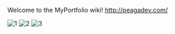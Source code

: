 Welcome to the MyPortfolio wiki!
http://peagadev.com/

![1](https://user-images.githubusercontent.com/83319306/156960175-aff7c6d1-4e58-42a7-b44b-333c579d0a92.png)
![2](https://user-images.githubusercontent.com/83319306/156960180-26efed2f-bfa8-4fcc-9ab7-8d503ba70724.png)
![3](https://user-images.githubusercontent.com/83319306/156960189-6a8d0578-cf30-4f98-a3dc-e9cc6bf4bc03.png)

